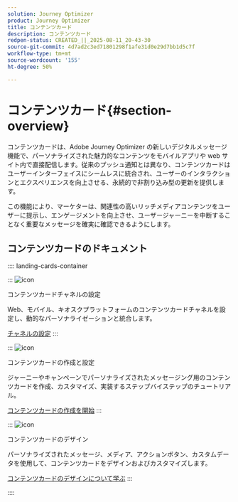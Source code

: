 ```yaml
---
solution: Journey Optimizer
product: Journey Optimizer
title: コンテンツカード
description: コンテンツカード
redpen-status: CREATED_||_2025-08-11_20-43-30
source-git-commit: 4d7ad2c3ed71801298f1afe31d0e29d7bb1d5c7f
workflow-type: tm+mt
source-wordcount: '155'
ht-degree: 50%

---
```



# コンテンツカード{#section-overview}

コンテンツカードは、Adobe Journey Optimizer の新しいデジタルメッセージ機能で、パーソナライズされた魅力的なコンテンツをモバイルアプリや web サイト内で直接配信します。従来のプッシュ通知とは異なり、コンテンツカードはユーザーインターフェイスにシームレスに統合され、ユーザーのインタラクションとエクスペリエンスを向上させる、永続的で非割り込み型の更新を提供します。

この機能により、マーケターは、関連性の高いリッチメディアコンテンツをユーザーに提示し、エンゲージメントを向上させ、ユーザージャーニーを中断することなく重要なメッセージを確実に確認できるようにします。

## コンテンツカードのドキュメント

:::: landing-cards-container

:::
![icon](https://cdn.experienceleague.adobe.com/icons/gear.svg)

コンテンツカードチャネルの設定

Web、モバイル、キオスクプラットフォームのコンテンツカードチャネルを設定し、動的なパーソナライゼーションと統合します。

[チャネルの設定](configure-landing-page.md)
:::

:::
![icon](https://cdn.experienceleague.adobe.com/icons/circle-play.svg)

コンテンツカードの作成と設定

ジャーニーやキャンペーンでパーソナライズされたメッセージング用のコンテンツカードを作成、カスタマイズ、実装するステップバイステップのチュートリアル。

[コンテンツカードの作成を開始](../using/content-card/create-content-card.md)
:::

:::
![icon](https://cdn.experienceleague.adobe.com/icons/puzzle-piece.svg)

コンテンツカードのデザイン

パーソナライズされたメッセージ、メディア、アクションボタン、カスタムデータを使用して、コンテンツカードをデザインおよびカスタマイズします。

[コンテンツカードのデザインについて学ぶ](../using/content-card/design-content-card.md)
:::

::::
